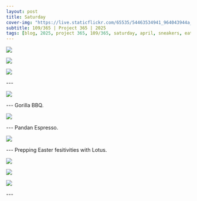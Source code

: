 ```yaml
---
layout: post
title: Saturday
cover-img: "https://live.staticflickr.com/65535/54463534941_964043944a_h.jpg"
subtitle: 109/365 | Project 365 | 2025
tags: [blog, 2025, project 365, 109/365, saturday, april, sneakers, eats, easter]
---
```

<style>
  .intro-header.big-img {
    background-position:center; 
  }
</style>
<p class="post-img-wrap">
  <img src="https://live.staticflickr.com/65535/54463890490_5558d1f86e_h.jpg">
</p>
<p class="post-img-wrap">
  <img src="https://live.staticflickr.com/65535/54463791938_e53380deea_h.jpg">
</p>
<p class="post-img-wrap">
  <img src="https://live.staticflickr.com/65535/54462695472_ab17c43e28_h.jpg">
</p>
---
<p class="post-img-wrap">
  <img src="https://live.staticflickr.com/65535/54463891140_fbbfc07f03_h.jpg">
</p>
---
Gorilla BBQ.
<p class="post-img-wrap">
  <img src="https://live.staticflickr.com/65535/54463793593_1baa5a4222_h.jpg">
</p>
---
Pandan Espresso.
<p class="post-img-wrap">
  <img src="https://live.staticflickr.com/65535/54463893350_292e935bb9_h.jpg">
</p>
---
Prepping Easter fesitivities with Lotus.
<p class="post-img-wrap">
  <img src="https://live.staticflickr.com/65535/54463534486_491b971036_h.jpg">
</p>
<p class="post-img-wrap">
  <img src="https://live.staticflickr.com/65535/54463894095_3b74d86fed_h.jpg">
</p>
<p class="post-img-wrap">
  <img src="https://live.staticflickr.com/65535/54463534941_964043944a_h.jpg">
</p>
---
